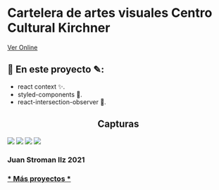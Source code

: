 <html>
<head>
</head>
<body>
  <h1>Cartelera de artes visuales Centro Cultural Kirchner</h1>
  <a href='https://cck-visuales-cartelera.vercel.app'>Ver Online</a>
  <h2>📖 En este proyecto ✎:</h2>
  <ul>
    <li>react context ✨.</li>
    <li>styled-components 💅.</li>
    <li>react-intersection-observer 🔎.</li>
  </ul>
  <h2 style="text-align:center">Capturas</h2>
  <img src='https://res.cloudinary.com/juanstromanilz/image/upload/v1627077788/Proyectos/CCK%20Visuales/cckVisuales1_quva2g.png'/>
  <img src='https://res.cloudinary.com/juanstromanilz/image/upload/v1627077785/Proyectos/CCK%20Visuales/cckVisuales2_iuoggd.png'/>
  <img src='https://res.cloudinary.com/juanstromanilz/image/upload/v1627077785/Proyectos/CCK%20Visuales/cckVisuales3_ybdwoy.png'/>
  <img src='https://res.cloudinary.com/juanstromanilz/image/upload/v1627077787/Proyectos/CCK%20Visuales/cckVisuales4_qrxqlo.png'/>
  <br />
  <footer>
    <h3>Juan Stroman Ilz 2021</h3>
    <h3><a href='https://github.com/JuanStromanIlz/'>* Más proyectos *</a></h3>
  </footer>
</body>
</html>
